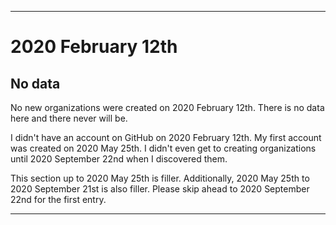 
***

# 2020 February 12th

## No data

No new organizations were created on 2020 February 12th. There is no data here and there never will be.

I didn't have an account on GitHub on 2020 February 12th. My first account was created on 2020 May 25th. I didn't even get to creating organizations until 2020 September 22nd when I discovered them.

This section up to 2020 May 25th is filler. Additionally, 2020 May 25th to 2020 September 21st is also filler. Please skip ahead to 2020 September 22nd for the first entry.

***
